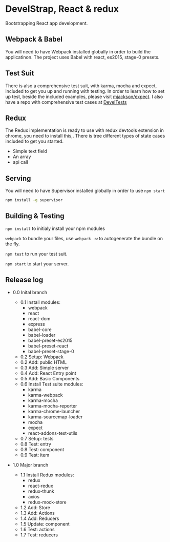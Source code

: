 <!--
@Author: Andreee Ray <develdoe>
@Date:   2017-03-10T00:42:05+01:00
@Email:  me@andreeray.se
@Filename: readme.md
@Last modified by:   develdoe
@Last modified time: 2017-04-19T16:33:13+02:00
-->



# DevelStrap, React & redux

Bootstrapping React app development.

## Webpack & Babel

You will need to have Webpack installed globally in order to build the applicatinon.
The project uses Babel with react, es2015, stage-0 presets.

## Test Suit

There is also a comprehensive test suit, with karma, mocha and expect, included to get you up and running with testing.
In order to learn how to set up test, beside the included examples,  please visit [mjackson/expect](https://github.com/mjackson/expect).
I also have a repo with comprehensive test cases at [DevelTests](https://github.com/AndreeDeveldoeRay/DevelTests)

## Redux

The Redux implementation is ready to use with redux devtools extension in chrome, you need to install this,.
There is tree different types of state cases included to get you started.

* Simple text field
* An array
* api call

## Serving

You will need to have Supervisor installed globally in order to use `npm start`

```bash
npm install -g supervisor
```


## Building & Testing

`npm install` to initialy install your npm modules

`webpack` to bundle your files, use `webpack -w` to autogenerate the bundle on the fly.

`npm test` to run your test suit.

`npm start` to start your server.

## Release log

* 0.0 Inital branch
    * 0.1 Install modules:
        * webpack
        * react
        * react-dom
        * express
        * babel-core
        * babel-loader
        * babel-preset-es2015
        * babel-preset-react
        * babel-preset-stage-0
    * 0.2 Setup: Webpack
    * 0.2 Add: public HTML
    * 0.3 Add: Simple server
    * 0.4 Add: React Entry point
    * 0.5 Add: Basic Components
    * 0.6 Install Test suite modules:
        * karma
        * karma-webpack
        * karma-mocha
        * karma-mocha-reporter
        * karma-chrome-launcher
        * karma-sourcemap-loader
        * mocha
        * expect
        * react-addons-test-utils
    * 0.7 Setup: tests
    * 0.8 Test: entry
    * 0.8 Test: component
    * 0.9 Test: item

* 1.0 Major branch
    * 1.1 Install Redux modules:
        * redux
        * react-redux
        * redux-thunk
        * axios
        * redux-mock-store
    * 1.2 Add: Store
    * 1.3 Add: Actions
    * 1.4 Add: Reducers
    * 1.5 Update: component
    * 1.6 Test: actions
    * 1.7 Test: reducers

